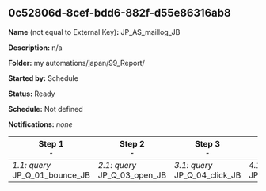 ## 0c52806d-8cef-bdd6-882f-d55e86316ab8

**Name** (not equal to External Key)**:** JP_AS_maillog_JB

**Description:** n/a

**Folder:** my automations/japan/99_Report/

**Started by:** Schedule

**Status:** Ready

**Schedule:** Not defined

**Notifications:** _none_


| Step 1<br>_<small>-</small>_ | Step 2<br>_<small>-</small>_ | Step 3<br>_<small>-</small>_ | Step 4<br>_<small>-</small>_ | Step 5<br>_<small>-</small>_ | Step 6<br>_<small>-</small>_ | Step 7<br>_<small>-</small>_ |
| --- | --- | --- | --- | --- | --- | --- |
| _1.1: query_<br>JP_Q_01_bounce_JB | _2.1: query_<br>JP_Q_03_open_JB | _3.1: query_<br>JP_Q_04_click_JB | _4.1: query_<br>JP_Q_03_open | _5.1: query_<br>JP_Q_04_click | _6.1: query_<br>JP_Q_01_bounce | _7.1: query_<br>JP_Q_03_open_JB_2_HPV5_verification |
